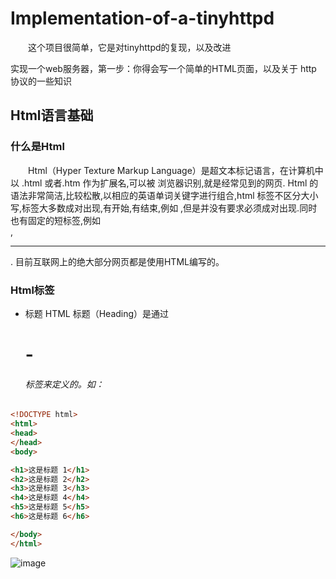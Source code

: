 # Implementation-of-a-tinyhttpd

&emsp;&emsp;这个项目很简单，它是对tinyhttpd的复现，以及改进

实现一个web服务器，第一步：你得会写一个简单的HTML页面，以及关于 http 协议的一些知识

## Html语言基础

### 什么是Html

&emsp;&emsp;Html（Hyper Texture Markup Language）是超文本标记语言，在计算机中以 .html 或者.htm 作为扩展名,可以被 浏览器识别,就是经常见到的网页. Html 的语法非常简洁,比较松散,以相应的英语单词关键字进行组合,html 标签不区分大小写,标签大多数成对出现,有开始,有结束,例如 <html></html>,但是并没有要求必须成对出现.同时也有固定的短标签,例如<br/>,<hr/>. 目前互联网上的绝大部分网页都是使用HTML编写的。

### Html标签

* 标题
HTML 标题（Heading）是通过<h1> - <h6> 标签来定义的。如：

```html
<!DOCTYPE html>
<html>
<head>
</head>
<body>

<h1>这是标题 1</h1>
<h2>这是标题 2</h2>
<h3>这是标题 3</h3>
<h4>这是标题 4</h4>
<h5>这是标题 5</h5>
<h6>这是标题 6</h6>

</body>
</html>
```
![image](https://user-images.githubusercontent.com/81791654/166139399-77eec3a7-2d9f-4342-8287-e5307aa5058d.png)

  
